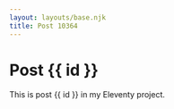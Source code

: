 ```yaml
---
layout: layouts/base.njk
title: Post 10364
---
```


# Post {{ id }}

This is post {{ id }} in my Eleventy project.
